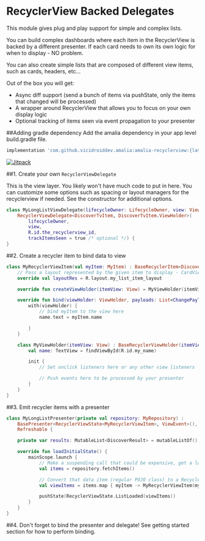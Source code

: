 # RecyclerView Backed Delegates

This module gives plug and play support for simple and complex lists.

You can build complex dashboards where each item in the RecyclerView is backed by a different presenter. If each card needs to own its own logic for when to display - NO problem.

You can also create simple lists that are composed of different view items, such as cards, headers, etc...

Out of the box you will get:

 * Async diff support (send a bunch of items via pushState, only the items that changed will be processed)
 * A wrapper around RecyclerView that allows you to focus on your own display logic
 * Optional tracking of items seen via event propagation to your presenter

##Adding gradle dependency
Add the amalia dependency in your app level build.gradle file.

```groovy
implementation 'com.github.vicidroiddev.amalia:amalia-recyclerview:{latest_version}@aar'
```
[![Jitpack](https://jitpack.io/v/vicidroiddev/amalia.svg)](https://jitpack.io/#vicidroiddev/amalia)



##1. Create your own `RecyclerViewDelegate`

This is the view layer. You likely won't have much code to put in here.
You can customize some options such as spacing or layout managers for the recyclerview if needed.
See the constructor for additional options.


```kotlin
class MyLongListViewDelegate(lifecycleOwner: LifecycleOwner, view: View) :
    RecyclerViewDelegate<DiscoverTvItem, DiscoverTvItem.ViewHolder>(
        lifecycleOwner,
        view,
        R.id.the_recyclerview_id,
        trackItemsSeen = true /* optional */) {
}
```

##2. Create a recycler item to bind data to view
```kotlin
class MyRecyclerViewItem(val myItem: MyItem) : BaseRecyclerItem<DiscoverTvItem.ViewHolder>(discoverResult) {
    // Pass a layout represented by the given item to display - CardView for example
    override val layoutRes = R.layout.my_list_item_layout

    override fun createViewHolder(itemView: View) = MyViewHolder(itemView)

    override fun bind(viewHolder: ViewHolder, payloads: List<ChangePayload<DiffItem>>) {
        with(viewHolder) {
            // bind myItem to the view here
            name.text = myItem.name

        }
    }

    class MyViewHolder(itemView: View) : BaseRecyclerViewHolder(itemView) {
        val name: TextView = findViewById(R.id.my_name)

        init {
            // Set onclick listeners here or any other view listeners

            // Push events here to be processed by your presenter
        }
    }
}
```

##3. Emit recycler items with a presenter
```kotlin
class MyLongListPresenter(private val repository: MyRepository) :
    BasePresenter<RecyclerViewState<MyRecyclerViewItem>, ViewEvent>(),
    Refreshable {

    private var results: MutableList<DiscoverResult> = mutableListOf()

    override fun loadInitialState() {
        mainScope.launch {
            // Make a suspending call that could be expensive, get a long list of items from a db for example.
            val items = repository.fetchItems()

            // Convert that data item (regular POJO class) to a RecyclerItem
            val viewItems = items.map { myItem -> MyRecyclerViewItem(myItem) }

            pushState(RecyclerViewState.ListLoaded(viewItems))
        }
    }
}
```

##4. Don't forget to bind the presenter and delegate!
See getting started section for how to perform binding.

